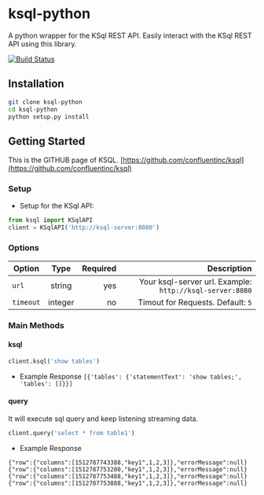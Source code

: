 # ksql-python

A python wrapper for the KSql REST API. Easily interact with the KSql REST API using this library.

[![Build Status](https://travis-ci.org/bryanyang0528/ksql-python.svg?branch=master)](https://travis-ci.org/bryanyang0528/ksql-python)

## Installation

```bash
git clone ksql-python
cd ksql-python
python setup.py install
```

## Getting Started

This is the GITHUB page of KSQL.
[https://github.com/confluentinc/ksql](https://github.com/confluentinc/ksql)

### Setup

* Setup for the KSql API:

```python
from ksql import KSqlAPI
client = KSqlAPI('http://ksql-server:8080')
```

### Options

| Option        | Type           | Required  | Description|
| ------------- |:-------------:| -----:|-------:|
| `url`      | string | yes | Your ksql-server url. Example: `http://ksql-server:8080` |
| `timeout`     | integer | no | Timout for Requests. Default: `5`|

### Main Methods

#### ksql
```python
client.ksql('show tables')
```
* Example Response
`[{'tables': {'statementText': 'show tables;', 'tables': []}}]`



#### query
It will execute sql query and keep listening streaming data.
```python
client.query('select * from table1')
```
* Example Response
```
{"row":{"columns":[1512787743388,"key1",1,2,3]},"errorMessage":null}
{"row":{"columns":[1512787753200,"key1",1,2,3]},"errorMessage":null}
{"row":{"columns":[1512787753488,"key1",1,2,3]},"errorMessage":null}
{"row":{"columns":[1512787753888,"key1",1,2,3]},"errorMessage":null}
```